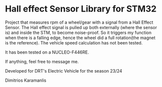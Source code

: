 ﻿# Hall effect Sensor Library for STM32
Project that measures rpm of a wheel/gear with a signal from a Hall Effect Sensor. 
The Hall effect signal is pulled up both externally (where the sensor is) and inside the STM, to become noise-proof. So it triggers my function when there is a falling edge, hence the wheel did a full rotation(the magnet is the reference). The vehicle speed calculation has not been tested. 

It has been tested on a NUCLEO-F446RE.

If anything, feel free to message me.

Developed for DRT's Electric Vehicle for the season 23/24

Dimitrios Karamanlis


